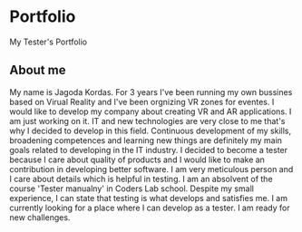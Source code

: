 # Portfolio
My Tester's Portfolio

## About me
My name is Jagoda Kordas. For 3 years I've been running my own bussines based on Virual Reality and I've been orgnizing VR zones for eventes. I would like to develop my company about creating VR and AR applications. I am just working on it. IT and new technologies are very close to me that's why I decided to develop in this field. Continuous development of my skills, broadening competences and learning new things are definitely my main goals related to developing in the IT industry. I decided to become a tester because I care about quality of products and I would like to make an contribution in developing better software. I am very meticulous person and I care about details which is helpful in testing. I am an absolvent of the course 'Tester manualny' in Coders Lab school. Despite my small experience, I can state that testing is what develops and satisfies me.
I am currently looking for a place where I can develop as a tester. I am ready for new challenges.

